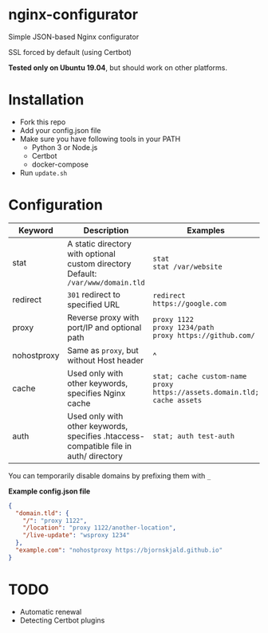 # nginx-configurator
Simple JSON-based Nginx configurator

SSL forced by default (using Certbot)

**Tested only on Ubuntu 19.04**, but should work on other platforms.

# Installation
- Fork this repo
- Add your config.json file
- Make sure you have following tools in your PATH
  * Python 3 or Node.js
  * Certbot
  * docker-compose
- Run `update.sh`

# Configuration
|   Keyword   | Description | Examples |
|  ---------  | ----------- | -------- |
|     stat    | A static directory with optional custom directory<br>Default: `/var/www/domain.tld` | `stat`<br>`stat /var/website` |
|   redirect  | `301` redirect to specified URL | `redirect https://google.com` |
|    proxy    | Reverse proxy with port/IP and optional path | `proxy 1122`<br>`proxy 1234/path`<br>`proxy https://github.com/` |
| nohostproxy | Same as `proxy`, but without Host header | ^ |
|    cache    | Used only with other keywords, specifies Nginx cache | `stat; cache custom-name`<br>`proxy https://assets.domain.tld; cache assets` |
|     auth    | Used only with other keywords, specifies .htaccess-compatible file in auth/ directory | `stat; auth test-auth` |

You can temporarily disable domains by prefixing them with `_`

**Example config.json file**
```json
{
  "domain.tld": {
    "/": "proxy 1122",
    "/location": "proxy 1122/another-location",
    "/live-update": "wsproxy 1234"
  },
  "example.com": "nohostproxy https://bjornskjald.github.io"
}
```

# TODO
- Automatic renewal
- Detecting Certbot plugins
